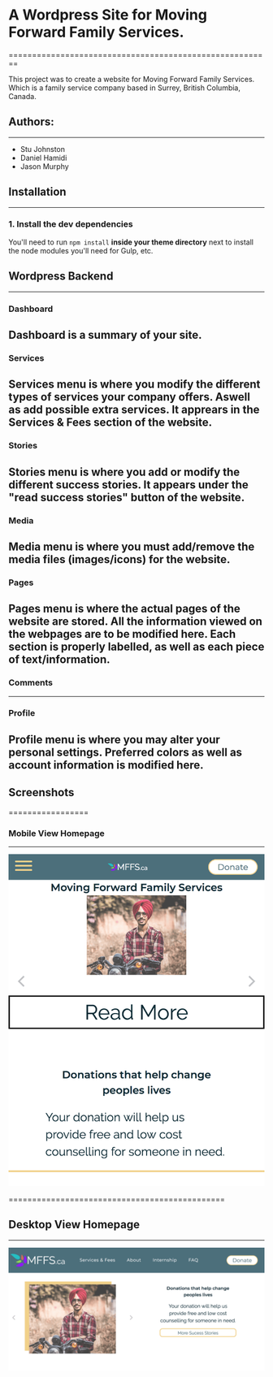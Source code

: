 # A Wordpress Site for Moving Forward Family Services.
========================================================

This project was to create a website for Moving Forward Family Services. Which is a family service company based in Surrey, British Columbia, Canada.


## Authors: 
------------
*   Stu Johnston
*   Daniel Hamidi
*   Jason Murphy


## Installation
----------------

### 1. Install the dev dependencies

You'll need to run `npm install` **inside your theme directory** next to install the node modules you'll need for Gulp, etc.


## Wordpress Backend
----------------------

### Dashboard

Dashboard is a summary of your site. 
---

### Services

Services menu is where you modify the different types of services your company offers. Aswell as add possible extra services. It apprears in the Services & Fees section of the website.
---

### Stories

Stories menu is where you add or modify the different success stories. It appears under the "read success stories" button of the website.
---

### Media

Media menu is where you must add/remove the media files (images/icons) for the website.
---

### Pages

Pages menu is where the actual pages of the website are stored. All the information viewed on the webpages are to be modified here. Each section is properly labelled, as well as each piece of text/information.
---

### Comments
---

### Profile

Profile menu is where you may alter your personal settings. Preferred colors as well as account information is modified here.
---


## Screenshots
=================

### Mobile View Homepage
___________________________

![Mobile Homepage](https://github.com/redacademy/mffs-spring-2018/blob/master/themes/mffs-theme/assets/readme_mffs_screenshots/mobile-homepage.png "Mobile Homepage")

==============================================


## Desktop View Homepage
__________________________

![Desktop Homepage](https://github.com/redacademy/mffs-spring-2018/blob/master/themes/mffs-theme/assets/readme_mffs_screenshots/desktop-homepage.png "Desktop Homepage")


